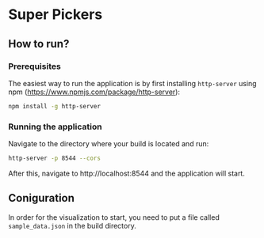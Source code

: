 # Super Pickers

## How to run?
### Prerequisites
The easiest way to run the application is by first installing `http-server` using npm 
(https://www.npmjs.com/package/http-server):
```bash
npm install -g http-server
```

### Running the application
Navigate to the directory where your build is located and run:
```bash
http-server -p 8544 --cors
```

After this, navigate to http://localhost:8544 and the application will start.

## Coniguration
In order for the visualization to start, you need to put a file called `sample_data.json`
in the build directory.